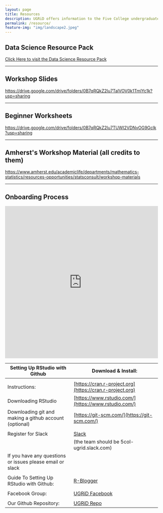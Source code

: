 ```yaml
---
layout: page
title: Resources
description: UGRiD offers information to the Five College undergraduate students for becoming a Data Scientist. Checkout its resource page for educational articles, blogs, and advice. 
permalink: /resource/
feature-img: "img/landscape2.jpeg"
--- 
```


<h2> Data Science Resource Pack </h2>

<a href="https://docs.google.com/document/d/1ybqfYYISGWTvPbdcLfyf95g8Sx3HmcP7qFnsJLpAnOw/edit">Click Here to visit the Data Science Resource Pack</a>                                                        

-----

<h2> Workshop Slides </h2>

<https://drive.google.com/drive/folders/0B7qRQkZ2lu7TalVOV0k1TmlYc1k?usp=sharing>

-----


<h2> Beginner Worksheets </h2>

<https://drive.google.com/drive/folders/0B7qRQkZ2lu7TUWI2VDNvOG9Gclk?usp=sharing>

-----

<h2> Amherst's Workshop Material (all credits to them) </h2>

<https://www.amherst.edu/academiclife/departments/mathematics-statistics/resources-opportunities/statsconsult/workshop-materials>

-----

<h2> Onboarding Process </h2>

<center>
<iframe width="100%" height="500px" src="https://www.youtube.com/embed/527lvu63xa0" frameborder="0" allowfullscreen></iframe>
</center>

Setting Up RStudio with Github                              | Download & Install:
----------------------------------------------------------- | -----------------------------------------------------------
                                                            | 
Instructions:                                               | [https://cran.r-project.org](https://cran.r-project.org) 
Downloading RStudio                                         | [https://www.rstudio.com/](https://www.rstudio.com/)  
Downloading git and making a github account (optional)      | [https://git-scm.com/](https://git-scm.com/)  
                                                            |
Register for Slack                                          | [Slack](https://slack.com/) 
                                                            | (the team should be 5col-ugrid.slack.com)
If you have any questions or issues please email or slack   |
                                                            |
Guide To Setting Up RStudio with Github:                    | [R-Blogger](https://www.r-bloggers.com/rstudio-and-github/)    
                                                            |
Facebook Group:                                             | [UGRiD Facebook](https://www.facebook.com/groups/787225494648469/)          |
                                                            | 
Our Github Repository:                                      | [UGRiD Repo](https://github.com/UGRiDUMass) 
                                                            
                                                            
